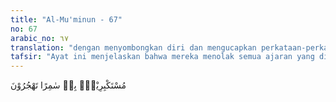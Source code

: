 ```yaml
---
title: "Al-Mu'minun - 67"
no: 67
arabic_no: ٦٧
translation: "dengan menyombongkan diri dan mengucapkan perkataan-perkataan keji terhadapnya (Al-Qur'an) pada waktu kamu bercakap-cakap pada malam hari."
tafsir: "Ayat ini menjelaskan bahwa mereka menolak semua ajaran yang dibawa Nabi Muhammad dan menganggap diri mereka lebih mulia daripada-nya karena mereka penguasa, pembela, dan penjaga Baitullah. Tidak ada seorang pun di dunia ini yang lebih mulia dari mereka. Mereka menggunjingkan dan mencela Nabi saw habis-habisan di waktu bersantai di malam hari. Mereka menuduh Nabi sebagai tukang sihir, penyair, tukang tenung, dan lain sebagainya. Tindakan mereka itu tidak benar, karena Muhammad seorang rasul dan Allah akan mengeluarkan orang kafir dari tanah haram karena kejahatan mereka kepada Rasulullah."
---
```

مُسْتَكْبِرِيْنَۙ بِهٖ سٰمِرًا تَهْجُرُوْنَ 